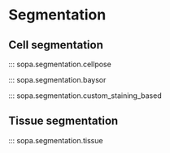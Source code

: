 # Segmentation

## Cell segmentation

::: sopa.segmentation.cellpose

::: sopa.segmentation.baysor

::: sopa.segmentation.custom_staining_based

## Tissue segmentation

::: sopa.segmentation.tissue
